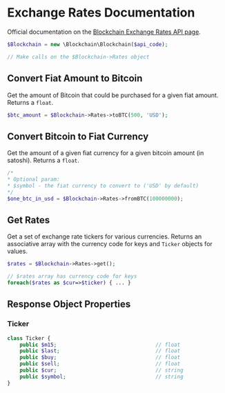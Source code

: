 Exchange Rates Documentation
============================

Official documentation on the [Blockchain Exchange Rates API page](https://blockchain.info/api/exchange_rates_api).

```php
$Blockchain = new \Blockchain\Blockchain($api_code);

// Make calls on the $Blockchain->Rates object
```

Convert Fiat Amount to Bitcoin
------------------------------
Get the amount of Bitcoin that could be purchased for a given fiat amount. Returns a `float`.

```php
$btc_amount = $Blockchain->Rates->toBTC(500, 'USD');
```

Convert Bitcoin to Fiat Currency
--------------------------------
Get the amount of a given fiat currency for a given bitcoin amount (in satoshi). Returns a `float`.

```php
/*
* Optional param:
* $symbol - the fiat currency to convert to ('USD' by default)
*/
$one_btc_in_usd = $Blockchain->Rates->fromBTC(100000000);
```


Get Rates
---------
Get a set of exchange rate tickers for various currencies. Returns an associative array with the currency code for keys and `Ticker` objects for values.

```php
$rates = $Blockchain->Rates->get();

// $rates array has currency code for keys
foreach($rates as $cur=>$ticker) { ... }
```

Response Object Properties
--------------------------

### Ticker

```php
class Ticker {
    public $m15;                                // float
    public $last;                               // float
    public $buy;                                // float
    public $sell;                               // float
    public $cur;                                // string
    public $symbol;                             // string
}
```